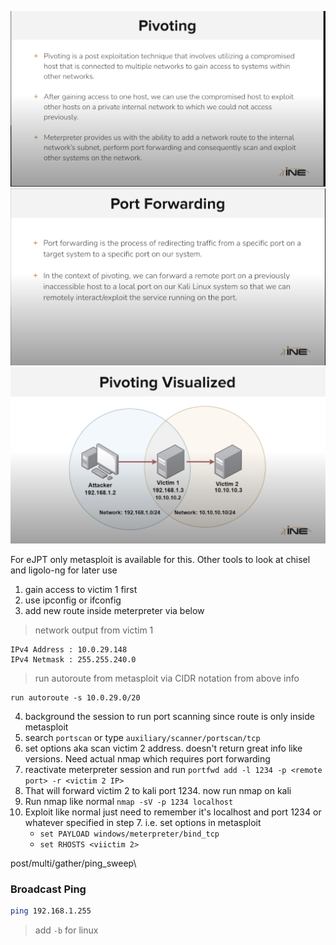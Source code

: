 ![](</Images/Pasted image 20240121132113.png>)
![](</Images/Pasted image 20240121132405.png>)
![](</Images/Pasted image 20240121132443.png>)

For eJPT only metasploit is available for this. Other tools to look at chisel and ligolo-ng for later use

1. gain access to victim 1 first
2. use ipconfig or ifconfig
3. add new route inside meterpreter via below

>network output from victim 1
```
IPv4 Address : 10.0.29.148
IPv4 Netmask : 255.255.240.0
```

>run autoroute from metasploit via CIDR notation from above info
```
run autoroute -s 10.0.29.0/20
```

4. background the session to run port scanning since route is only inside metasploit
5. search `portscan` or type `auxiliary/scanner/portscan/tcp`
6. set options aka scan victim 2 address. doesn't return great info like versions. Need actual nmap which requires port forwarding
7. reactivate meterpreter session and run `portfwd add -l 1234 -p <remote port> -r <victim 2 IP>`
8. That will forward victim 2 to kali port 1234. now run nmap on kali
9. Run nmap like normal `nmap -sV -p 1234 localhost`
10. Exploit like normal just need to remember it's localhost and port 1234 or whatever specified in step 7. i.e. set options in metasploit
	- `set PAYLOAD windows/meterpreter/bind_tcp`
	- `set RHOSTS <viictim 2>`

post/multi/gather/ping_sweep\

### Broadcast Ping

```bash
ping 192.168.1.255
``` 

>add `-b` for linux